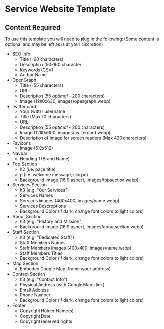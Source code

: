 # Service Website Template

## Content Required

To use this template you will need to plug in the following:
(Some content is optional and may be left as is at your discretion)
* SEO info
  * Title (-60 characters)
  * Description (50-160 character)
  * Keywords (CSV)
  * Author Name
* OpenGraph
  * Title (-55 characters)
  * URL
  * Description (55 *optimal* - 200 characters)
  * Image (1200x630, images/opengraph.webp)
* twitter card
  * Your twitter username
  * Title (Max 70 characters)
  * URL
  * Description (55 *optimal* - 200 characters)
  * Image (1200x600, images/twittercard.webp)
  * Description of image for screen readers (Max 420 characters)
* Favicons
  * Image (512x512)
* Navbar
  * Heading 1 (Brand Name)
* Top Section
  * h2 (i.e. page title)
  * p (i.e. welcome message, slogan)
  * Background Image (16:9 aspect, images/topsection.webp)
* Services Section
  * h3 (e.g. "Our Services")
  * Services Names
  * Services images (400x400, images/name.webp)
  * Services Descroptions
  * Background Color (if dark, change font colors to light colors)
* About Section
  * h3 (e.g. "History and Mission")
  * Background Image (16:9 aspect, images/aboutsection.webp)
* Staff Section
  * h3 (e.g. "Dedicated Staff")
  * Staff Members Names
  * Staff Members images (400x400, images/name.webp)
  * Staff Members Titles
  * Background Color (if dark, change font colors to light colors)
* Map Section
  * Embeded Google Map iframe (your address)
* Contact Section
  * h3 (e.g. "Contact Info")
  * Physical Address (with Google Maps link)
  * Email Address
  * Phone Number
  * Background Color (if dark, change font colors to light colors)
* Footer
  * Copyright Holder Name(s)
  * Copyright Date
  * Copyright reserved rights